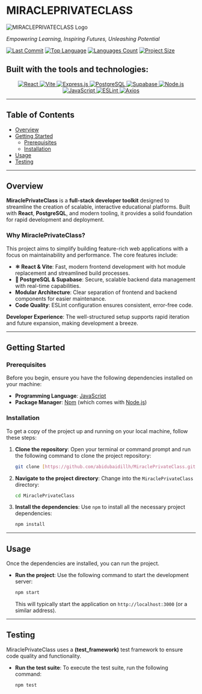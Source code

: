 # MIRACLEPRIVATECLASS

![MIRACLEPRIVATECLASS Logo](https://raw.githubusercontent.com/abidubaidillh/MiraclePrivateClass/main/docs/logo.png)

*Empowering Learning, Inspiring Futures, Unleashing Potential*

[![Last Commit](https://img.shields.io/github/last-commit/abidubaidillh/MiraclePrivateClass?style=for-the-badge&logo=github&label=last%20commit)](https://github.com/abidubaidillh/MiraclePrivateClass/commits/main)
[![Top Language](https://img.shields.io/github/languages/top/abidubaidillh/MiraclePrivateClass?style=for-the-badge&logo=javascript&label=javascript)](https://github.com/abidubaidillh/MiraclePrivateClass/)
[![Languages Count](https://img.shields.io/github/languages/count/abidubaidillh/MiraclePrivateClass?style=for-the-badge&logo=github&label=languages)](https://github.com/abidubaidillh/MiraclePrivateClass/)
[![Project Size](https://img.shields.io/github/repo-size/abidubaidillh/MiraclePrivateClass?style=for-the-badge&logo=github&label=repo%20size)](https://github.com/abidubaidillh/MiraclePrivateClass/)

## Built with the tools and technologies:

<p align="center">
  <a href="https://reactjs.org/" target="_blank">
    <img src="https://img.shields.io/badge/React-61DAFB?style=for-the-badge&logo=react&logoColor=black" alt="React" />
  </a>
  <a href="https://vitejs.dev/" target="_blank">
    <img src="https://img.shields.io/badge/Vite-646CFF?style=for-the-badge&logo=vite&logoColor=white" alt="Vite" />
  </a>
  <a href="https://expressjs.com/" target="_blank">
    <img src="https://img.shields.io/badge/Express.js-000000?style=for-the-badge&logo=express&logoColor=white" alt="Express.js" />
  </a>
  <a href="https://www.postgresql.org/" target="_blank">
    <img src="https://img.shields.io/badge/PostgreSQL-336791?style=for-the-badge&logo=postgresql&logoColor=white" alt="PostgreSQL" />
  </a>
  <a href="https://supabase.io/" target="_blank">
    <img src="https://img.shields.io/badge/Supabase-3ECF8E?style=for-the-badge&logo=supabase&logoColor=white" alt="Supabase" />
  </a>
  <a href="https://nodejs.org/" target="_blank">
    <img src="https://img.shields.io/badge/Node.js-339933?style=for-the-badge&logo=nodedotjs&logoColor=white" alt="Node.js" />
  </a>
  <a href="https://www.javascript.com/" target="_blank">
    <img src="https://img.shields.io/badge/JavaScript-F7DF1E?style=for-the-badge&logo=javascript&logoColor=black" alt="JavaScript" />
  </a>
  <a href="https://eslint.org/" target="_blank">
    <img src="https://img.shields.io/badge/ESLint-4B3263?style=for-the-badge&logo=eslint&logoColor=white" alt="ESLint" />
  </a>
  <a href="https://axios-http.com/" target="_blank">
    <img src="https://img.shields.io/badge/Axios-0077B6?style=for-the-badge&logo=axios&logoColor=white" alt="Axios" />
  </a>
</p>

---

## Table of Contents

- [Overview](#overview)
- [Getting Started](#getting-started)
  - [Prerequisites](#prerequisites)
  - [Installation](#installation)
- [Usage](#usage)
- [Testing](#testing)

---

## Overview

**MiraclePrivateClass** is a **full-stack developer toolkit** designed to streamline the creation of scalable, interactive educational platforms. Built with **React**, **PostgreSQL**, and modern tooling, it provides a solid foundation for rapid development and deployment.

### Why MiraclePrivateClass?

This project aims to simplify building feature-rich web applications with a focus on maintainability and performance. The core features include:

- **⚛️ React & Vite**: Fast, modern frontend development with hot module replacement and streamlined build processes.
- **💾 PostgreSQL & Supabase**: Secure, scalable backend data management with real-time capabilities.
- **Modular Architecture**: Clear separation of frontend and backend components for easier maintenance.
- **Code Quality**: ESLint configuration ensures consistent, error-free code.

**Developer Experience**: The well-structured setup supports rapid iteration and future expansion, making development a breeze.

---

## Getting Started

### Prerequisites

Before you begin, ensure you have the following dependencies installed on your machine:

- **Programming Language**: [JavaScript](https://developer.mozilla.org/en-US/docs/Web/JavaScript)
- **Package Manager**: [Npm](https://www.npmjs.com/) (which comes with [Node.js](https://nodejs.org/))

### Installation

To get a copy of the project up and running on your local machine, follow these steps:

1.  **Clone the repository**:
    Open your terminal or command prompt and run the following command to clone the project repository:
    ```bash
    git clone [https://github.com/abidubaidillh/MiraclePrivateClass.git](https://github.com/abidubaidillh/MiraclePrivateClass.git)
    ```

2.  **Navigate to the project directory**:
    Change into the `MiraclePrivateClass` directory:
    ```bash
    cd MiraclePrivateClass
    ```

3.  **Install the dependencies**:
    Use `npm` to install all the necessary project dependencies:
    ```bash
    npm install
    ```

---

## Usage

Once the dependencies are installed, you can run the project.

-   **Run the project**:
    Use the following command to start the development server:
    ```bash
    npm start
    ```
    This will typically start the application on `http://localhost:3000` (or a similar address).

---

## Testing

MiraclePrivateClass uses a **(test_framework)** test framework to ensure code quality and functionality.

-   **Run the test suite**:
    To execute the test suite, run the following command:
    ```bash
    npm test
    ```
